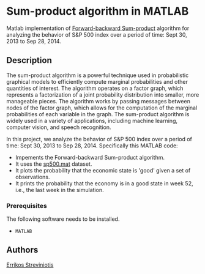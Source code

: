 # Sum-product algorithm in MATLAB
Matlab implementation of [Forward-backward Sum-product](https://ocw.mit.edu/courses/6-438-algorithms-for-inference-fall-2014/07fd05499a8596682dedce6fd0a229c3_MIT6_438F14_Lec9.pdf) algorithm for analyzing the behavior of S&P 500 index over a period of time: Sept 30, 2013 to Sep 28, 2014.

## Description
The sum-product algorithm is a powerful technique used in probabilistic graphical models to efficiently compute marginal probabilities and other quantities of interest. The algorithm operates on a factor graph, which represents a factorization of a joint probability distribution into smaller, more manageable pieces. The algorithm works by passing messages between nodes of the factor graph, which allows for the computation of the marginal probabilities of each variable in the graph. The sum-product algorithm is widely used in a variety of applications, including machine learning, computer vision, and speech recognition.

In this project, we analyze the behavior of S&P 500 index over a period of time: Sept 30, 2013 to Sep 28, 2014. Specifically this MATLAB code:

- Impements the Forward-backward Sum-product algorithm.
- It uses the [sp500.mat](dataset/sp500.mat) dataset.
- It plots the probability that the economic state is 'good' given a set of observations.
- It prints the probability that the economy is in a good state in week 52, i.e., the last week in the simulation.

### Prerequisites

The following software needs to be installed.

- ```MATLAB```

## Authors

[Errikos Streviniotis](https://www.linkedin.com/in/errikos-streviniotis/)
